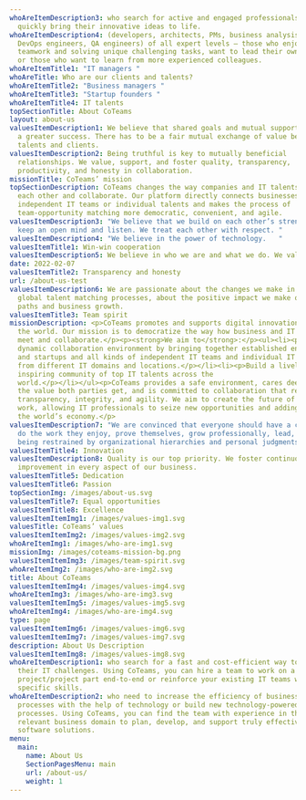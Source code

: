```yaml
---
whoAreItemDescription3: who search for active and engaged professionals to
  quickly bring their innovative ideas to life.
whoAreItemDescription4: (developers, architects, PMs, business analysists,
  DevOps engineers, QA engineers) of all expert levels – those who enjoy
  teamwork and solving unique challenging tasks, want to lead their own teams,
  or those who want to learn from more experienced colleagues.
whoAreItemTitle1: "IT managers "
whoAreTitle: Who are our clients and talents?
whoAreItemTitle2: "Business managers "
whoAreItemTitle3: "Startup founders "
whoAreItemTitle4: IT talents
topSectionTitle: About CoTeams
layout: about-us
valuesItemDescription1: We believe that shared goals and mutual support lead to
  a greater success. There has to be a fair mutual exchange of value between
  talents and clients.
valuesItemDescription2: Being truthful is key to mutually beneficial
  relationships. We value, support, and foster quality, transparency,
  productivity, and honesty in collaboration.
missionTitle: CoTeams’ mission
topSectionDescription: CoTeams changes the way companies and IT talents find
  each other and collaborate. Our platform directly connects businesses and
  independent IT teams or individual talents and makes the process of
  team-opportunity matching more democratic, convenient, and agile.
valuesItemDescription3: "We believe that we build on each other’s strengths. We
  keep an open mind and listen. We treat each other with respect. "
valuesItemDescription4: "We believe in the power of technology.   "
valuesItemTitle1: Win-win cooperation
valuesItemDescription5: We believe in who we are and what we do. We value leadership
date: 2022-02-07
valuesItemTitle2: Transparency and honesty
url: /about-us-test
valuesItemDescription6: We are passionate about the changes we make in the
  global talent matching processes, about the positive impact we make on career
  paths and business growth.
valuesItemTitle3: Team spirit
missionDescription: <p>CoTeams promotes and supports digital innovation all over
  the world. Our mission is to democratize the way how business and IT talents
  meet and collaborate.</p><p><strong>We aim to</strong>:</p><ul><li><p>Create a
  dynamic collaboration environment by bringing together established enterprises
  and startups and all kinds of independent IT teams and individual IT talents
  from different IT domains and locations.</p></li><li><p>Build a lively and
  inspiring community of top IT talents across the
  world.</p></li></ul><p>CoTeams provides a safe environment, cares deeply about
  the value both parties get, and is committed to collaboration that respects
  transparency, integrity, and agility. We aim to create the future of remote
  work, allowing IT professionals to seize new opportunities and adding value to
  the world’s economy.</p>
valuesItemDescription7: "We are convinced that everyone should have a chance to
  do the work they enjoy, prove themselves, grow professionally, lead, without
  being restrained by organizational hierarchies and personal judgments "
valuesItemTitle4: Innovation
valuesItemDescription8: Quality is our top priority. We foster continuous
  improvement in every aspect of our business.
valuesItemTitle5: Dedication
valuesItemTitle6: Passion
topSectionImg: /images/about-us.svg
valuesItemTitle7: Equal opportunities
valuesItemTitle8: Excellence
valuesItemItemImg1: /images/values-img1.svg
valuesTitle: CoTeams’ values
valuesItemItemImg2: /images/values-img2.svg
whoAreItemImg1: /images/who-are-img1.svg
missionImg: /images/coteams-mission-bg.png
valuesItemItemImg3: /images/team-spirit.svg
whoAreItemImg2: /images/who-are-img2.svg
title: About CoTeams
valuesItemItemImg4: /images/values-img4.svg
whoAreItemImg3: /images/who-are-img3.svg
valuesItemItemImg5: /images/values-img5.svg
whoAreItemImg4: /images/who-are-img4.svg
type: page
valuesItemItemImg6: /images/values-img6.svg
valuesItemItemImg7: /images/values-img7.svg
description: About Us Description
valuesItemItemImg8: /images/values-img8.svg
whoAreItemDescription1: who search for a fast and cost-efficient way to solve
  their IT challenges. Using CoTeams, you can hire a team to work on a
  project/project part end-to-end or reinforce your existing IT teams with
  specific skills.
whoAreItemDescription2: who need to increase the efficiency of business
  processes with the help of technology or build new technology-powered
  processes. Using CoTeams, you can find the team with experience in the
  relevant business domain to plan, develop, and support truly effective
  software solutions.
menu:
  main:
    name: About Us
    SectionPagesMenu: main
    url: /about-us/
    weight: 1
---
```

